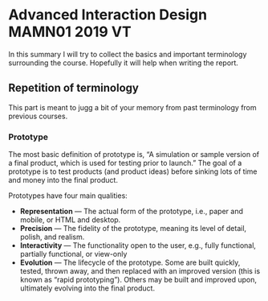 # Advanced Interaction Design MAMN01 2019 VT
In this summary I will try to collect the basics and important terminology surrounding the course. Hopefully it will help when writing the report.

## Repetition of terminology
This part is meant to jugg a bit of your memory from past terminology from previous courses.

### Prototype
The most basic definition of prototype is, “A simulation or sample version of a final product, which is used for testing prior to launch.” The goal of a prototype is to test products (and product ideas) before sinking lots of time and money into the final product.

Prototypes have four main qualities:
* **Representation** — The actual form of the prototype, i.e., paper and mobile, or HTML and desktop.
* **Precision** — The fidelity of the prototype, meaning its level of detail, polish, and realism.
* **Interactivity** — The functionality open to the user, e.g., fully functional, partially functional, or view-only
* **Evolution** — The lifecycle of the prototype. Some are built quickly, tested, thrown away, and then replaced with an improved version (this is known as “rapid prototyping”). Others may be built and improved upon, ultimately evolving into the final product.
